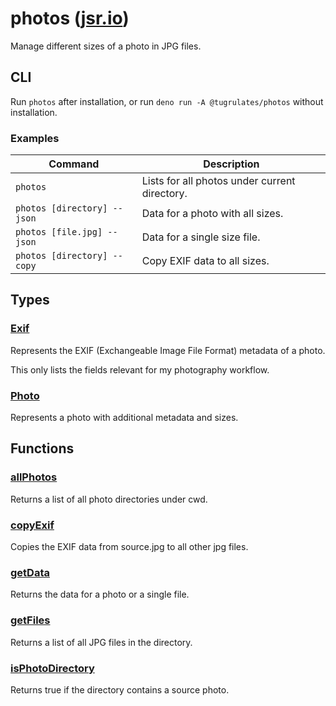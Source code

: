 # photos ([jsr.io](https://jsr.io/@tugrulates/photos))

Manage different sizes of a photo in JPG files.

## CLI

Run `photos` after installation, or run `deno run -A @tugrulates/photos` without
installation.

### Examples

| Command                     | Description                                   |
| --------------------------- | --------------------------------------------- |
| `photos`                    | Lists for all photos under current directory. |
| `photos [directory] --json` | Data for a photo with all sizes.              |
| `photos [file.jpg] --json`  | Data for a single size file.                  |
| `photos [directory] --copy` | Copy EXIF data to all sizes.                  |

## Types

### [Exif](https://jsr.io/@tugrulates/photos/doc/~/Exif)

Represents the EXIF (Exchangeable Image File Format) metadata of a photo.

This only lists the fields relevant for my photography workflow.

### [Photo](https://jsr.io/@tugrulates/photos/doc/~/Photo)

Represents a photo with additional metadata and sizes.

## Functions

### [allPhotos](https://jsr.io/@tugrulates/photos/doc/~/allPhotos)

Returns a list of all photo directories under cwd.

### [copyExif](https://jsr.io/@tugrulates/photos/doc/~/copyExif)

Copies the EXIF data from source.jpg to all other jpg files.

### [getData](https://jsr.io/@tugrulates/photos/doc/~/getData)

Returns the data for a photo or a single file.

### [getFiles](https://jsr.io/@tugrulates/photos/doc/~/getFiles)

Returns a list of all JPG files in the directory.

### [isPhotoDirectory](https://jsr.io/@tugrulates/photos/doc/~/isPhotoDirectory)

Returns true if the directory contains a source photo.
